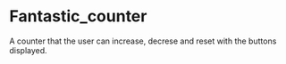 # Fantastic_counter
A counter that the user can increase, decrese and reset with the buttons displayed.
